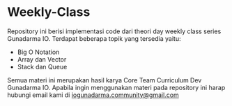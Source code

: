 # Weekly-Class
Repository ini berisi implementasi code dari theori day weekly class series Gunadarma IO. Terdapat beberapa topik yang tersedia yaitu:

- Big O Notation
- Array dan Vector
- Stack dan Queue

Semua materi ini merupakan hasil karya Core Team Curriculum Dev Gunadarma IO. Apabila ingin menggunakan materi pada repository ini harap hubungi email kami di iogunadarma.community@gmail.com
